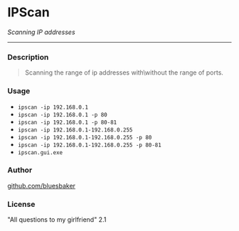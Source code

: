# IPScan
*Scanning IP addresses*
___

### Description 
> Scanning the range of ip addresses with\without the range of ports.

### Usage 
* `ipscan -ip 192.168.0.1`
* `ipscan -ip 192.168.0.1 -p 80`
* `ipscan -ip 192.168.0.1 -p 80-81`
* `ipscan -ip 192.168.0.1-192.168.0.255`
* `ipscan -ip 192.168.0.1-192.168.0.255 -p 80`
* `ipscan -ip 192.168.0.1-192.168.0.255 -p 80-81`
* `ipscan.gui.exe`

### Author
[github.com/bluesbaker](http://github.com/bluesbaker)

### License
"All questions to my girlfriend" 2.1

